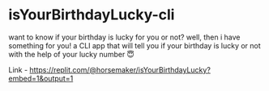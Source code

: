 # isYourBirthdayLucky-cli

want to know if your birthday is lucky for you or not? well, then i have something for you! a CLI app that will tell you if your birthday is lucky or not with the help of your lucky number 😇

Link - https://replit.com/@horsemaker/isYourBirthdayLucky?embed=1&output=1
